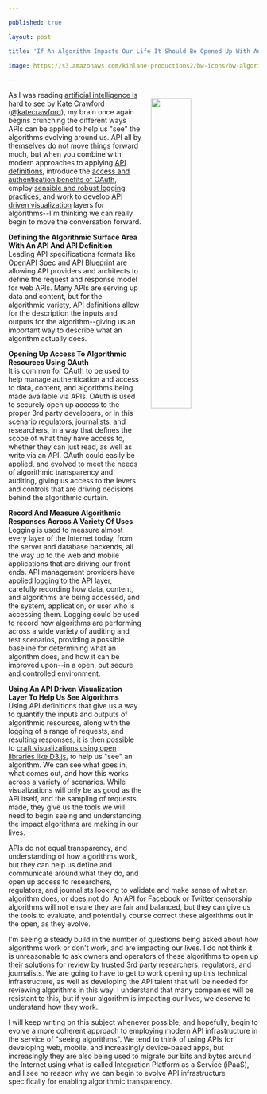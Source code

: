 ---
published: true
layout: post
title: 'If An Algorithm Impacts Our Life It Should Be Opened Up With An API For Auditing'
image: https://s3.amazonaws.com/kinlane-productions2/bw-icons/bw-algorithm-flow.png
---

<p><img style="padding: 15px;" src="https://s3.amazonaws.com/kinlane-productions2/bw-icons/bw-algorithm-flow.png" alt="" width="40%" align="right" />
<p>As I was reading <a href="https://medium.com/@katecrawford/artificial-intelligence-is-hard-to-see-a71e74f386db#.rmv7mf65l">artificial intelligence is hard to see</a> by Kate Crawford (<a href="https://twitter.com/katecrawford">@katecrawford</a>), my brain once again begins crunching the different ways APIs can be applied to help us "see" the algorithms evolving around us. API all by themselves do not move things forward much, but when you combine with modern approaches to applying&nbsp;<a href="http://definitions.apievangelist.com/">API definitions</a>, introduce the <a href="http://authentication.apievangelist.com">access and authentication benefits of OAuth</a>, employ <a href="http://logging.apievangelist.com">sensible and robust logging practices</a>, and work to develop <a href="http://visualization.apievangelist.com/">API driven visualization</a> layers for algorithms--I'm thinking we can really begin to move the conversation forward.
<p><strong>Defining the Algorithmic Surface Area With An API And API Definition</strong><br />Leading API specifications formats like <a href="https://openapis.org/specification">OpenAPI Spec</a> and <a href="http://apiblueprint.org">API Blueprint</a> are allowing API providers and architects to define the request and response model for web APIs. Many APIs are serving up data and content, but for the algorithmic&nbsp;variety, API definitions allow for the description the inputs and outputs for the algorithm--giving us an important way to describe what an algorithm actually does.&nbsp;
<p><strong>Opening Up Access To Algorithmic Resources Using OAuth</strong><br />It is common for OAuth to be used to help manage authentication and access to data, content, and algorithms being made available via APIs. OAuth is used to securely open up access to the proper 3rd party developers, or in this scenario regulators, journalists, and researchers, in a way that defines the scope of what they have access to, whether they can just read, as well as write via an API. OAuth could easily be applied, and evolved to meet the needs of algorithmic transparency and auditing, giving us access to the levers and controls that are driving decisions behind the algorithmic curtain.
<p><strong>Record And Measure Algorithmic Responses Across A Variety Of Uses</strong><br />Logging is used to measure almost every layer of the Internet today, from the server and database backends, all the way up to the web and mobile applications that are driving our front ends. API management providers have applied logging to the API layer, carefully recording how data, content, and algorithms are being accessed, and the system, application, or user who is accessing them. Logging could be used to record how algorithms are performing across a wide variety of auditing and test scenarios, providing a possible baseline for determining what an algorithm does, and how it can be improved upon--in a open, but secure and controlled environment.
<p><strong>Using An API Driven Visualization Layer To Help Us See Algorithms</strong><br />Using API definitions that give us a way to quantify the inputs and outputs of algorithmic resources, along with the logging of a range of requests, and resulting responses, it is then possible to <a href="https://d3js.org/">craft visualizations using open libraries like D3.js</a>, to help us "see" an algorithm. We can see what goes in, what comes out, and how this works across a variety of scenarios. While visualizations will only be as good as the API itself, and the sampling of requests made, they give&nbsp;us the tools we will need to begin seeing and understanding the impact algorithms are making in our lives.&nbsp;
<p>APIs do not equal transparency, and understanding of how algorithms work, but they can help us define and communicate around what they do, and open up access to researchers, regulators, and journalists looking to validate and make sense of what an algorithm does, or does not do. An API for Facebook or Twitter censorship algorithms will not ensure they are fair and balanced, but they can give us the tools to evaluate, and potentially course correct these algorithms out in the open, as they evolve.
<p>I'm seeing a steady build in the number of questions being asked about how algorithms work or don't work, and are impacting our lives. I do not think it is unreasonable to ask owners and operators of these algorithms to open up their solutions for review by trusted 3rd party researchers, regulators, and journalists. We are going to have to get to work opening up this technical infrastructure, as well as developing the API talent that will be needed for reviewing algorithms in this way. I understand that many companies will be resistant to this, but if your algorithm is impacting our lives, we deserve to understand how they work.
<p>I will keep writing on this subject whenever possible, and hopefully, begin to evolve a more coherent approach to employing modern API infrastructure in the service of "seeing algorithms". We tend to think of using APIs for developing web, mobile, and increasingly device-based apps, but increasingly they are also being used to migrate our bits and bytes around the Internet using what is called Integration Platform as a Service (iPaaS), and I see no reason why we can begin to evolve API infrastructure specifically for enabling algorithmic transparency.

